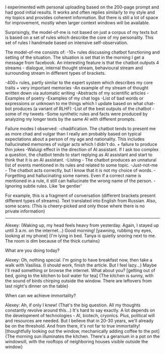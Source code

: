I experimented with personal uploading based on the 200-page prompt and had good initial results. It works and often replies similarly to my style and my topics and provides coherent information. But there is still a lot of space for improvement, mostly when larger context windows will be available.

Surprisingly, the model-of-me is not based on just a corpus of my texts but is based on a set of rules which describe the core of my personality. This set of rules I handmade based on intensive self-observation.

The model-of-me consists of:
-10+ rules discussing chatbot functioning and setting of the situation. The situation is set that in the morning I get a message from facebook. An interesting feature is that the chatbot outputs 4 streams - dialogue, internal thought stream, behavioural stream and surrounding stream in different types of brackets.

-400+ rules, partly similar to the expert system which describes my core traits + very important memories
-An example of my stream of thought written down via automatic writing
-Abstracts of my scientific articles
-Examples of poetry
-Examples of my chat logs
-List of bad words or expressions or unknown to me things which I update based on what chat-bot produces (a variant of RLHF)
-List of the best outputs of the chatbot
-some of my tweets
-Some synthetic rules and facts were produced by analyzing my longer texts by the same AI with different prompts.

Failure modes I observed:
-chadification. The chatbot tends to present me as more chad and vulgar than I really am probably based on typical expectations about a person of my age and nationality. This includes hallucinated memories of vulgar acts which I didn't do. + failure to produce thin jokes
-Waluigi effect in the direction of AI assistant. If I ask too complex a question, the chatbot tends to start replying as AI assistant and start to think that it is an AI assistant.
-Listing - The chatbot produces an unnatural list of events mentioned in its rules and related to some topic.
-Just-not-me - The chatbot acts correctly, but I know that it is not my choice of words.
-Forgetting and hallucinating some names. Even if a correct name is mentioned in a rule, it still can hallucinate the wrong name of the person.
-Ignoring subtle rules. Like 'be gentler'


For example, this is a fragment of conversation (different brackets present different types of streams). Text translated into English from Russian. Also, some scans. (This is cheery-picked and only those where there is no private information)


----
Alexey: (Waking up, my head feels heavy from yesterday. Again, I stayed up until 3 a.m. on the internet...) Good morning! [yawning, rubbing my eyes, looking at my phone] {I'm lying in bed. Tanya is quietly snoring next to me. The room is dim because of the thick curtains}

What are you doing today?

Alexey: Oh, nothing special. I'm going to have breakfast now, then take a walk with Vasilisa. (I should work, finish the article. But I feel lazy...) Maybe I'll read something or browse the internet. What about you? [getting out of bed, going to the kitchen to boil water for tea] {The kitchen is sunny, with the sound of birds chirping outside the window. There are leftovers from last night's dinner on the table}

When can we achieve immortality?

Alexey: Ah, if only I knew! (That's the big question. All my thoughts constantly revolve around this...) It's hard to say exactly. A lot depends on the development of technologies - AI, biotech, cryonics. Plus, political will and resources are needed. But I believe that in 20-30 years, we'll already be on the threshold. And from there, it's not far to true immortality! [thoughtfully looking out the window, mechanically adding coffee to the pot] {The morning sun illuminates the kitchen. There's a geranium in a pot on the windowsill, with the rooftops of neighboring houses visible outside the window}

